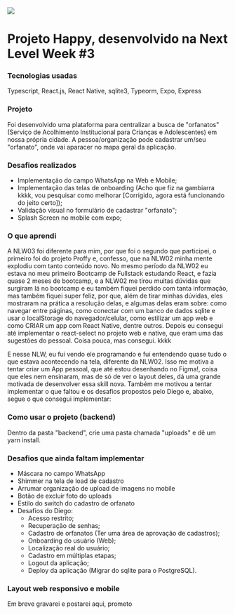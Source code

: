 <img src="readme-screens/web-screen.gif" >

# Projeto Happy, desenvolvido na Next Level Week #3

### Tecnologias usadas
Typescript, React.js, React Native, sqlite3, Typeorm, Expo, Express

### Projeto
Foi desenvolvido uma plataforma para centralizar a busca de "orfanatos" (Serviço de Acolhimento Institucional para Crianças e Adolescentes) em nossa própria cidade. A pessoa/organização pode cadastrar um/seu "orfanato", onde vai aparacer no mapa geral da aplicação.

### Desafios realizados
* Implementação do campo WhatsApp na Web e Mobile;
* Implementação das telas de onboarding (Acho que fiz na gambiarra kkkk, vou pesquisar como melhorar [Corrigido, agora está funcionando do jeito certo]);
* Validação visual no formulário de cadastrar "orfanato";
* Splash Screen no mobile com expo;

### O que aprendi
A NLW03 foi diferente para mim, por que foi o segundo que participei, o primeiro foi do projeto Proffy e, confesso, que na NLW02 minha mente explodiu com tanto conteúdo novo. No mesmo período da NLW02 eu estava no meu primeiro Bootcamp de Fullstack estudando React, e fazia quase 2 meses de bootcamp, e a NLW02 me tirou muitas dúvidas que surgiram lá no bootcamp e eu também fiquei perdido com tanta informação, mas também fiquei super feliz, por que, além de tirar minhas dúvidas, eles mostraram na prática a resolução delas, e algumas delas eram sobre: como navegar entre páginas, como conectar com um banco de dados sqlite e usar o localStorage do navegador/celular, como estilizar um app web e como CRIAR um app com React Native, dentre outros. Depois eu consegui até implementar o react-select no projeto web e native, que eram uma das sugestões do pessoal. Coisa pouca, mas consegui. kkkk

E nesse NLW, eu fui vendo ele programando e fui entendendo quase tudo o que estava acontecendo na tela, diferente da NLW02. Isso me motiva a tentar criar um App pessoal, que até estou desenhando no Figma!, coisa que eles nem ensinaram, mas de só de ver o layout deles, dá uma grande motivada de desenvolver essa skill nova. Também me motivou a tentar implementar o que faltou e os desafios propostos pelo Diego e, abaixo, segue o que consegui implementar:

### Como usar o projeto (backend)
Dentro da pasta "backend", crie uma pasta chamada "uploads" e dê um yarn install.

### Desafios que ainda faltam implementar
* Máscara no campo WhatsApp
* Shimmer na tela de load de cadastro
* Arrumar organização de upload de imagens no mobile
* Botão de excluir foto do uploads
* Estilo do switch do cadastro de orfanato
* Desafios do Diego:
  * Acesso restrito;
  * Recuperação de senhas;
  * Cadastro de orfanatos (Ter uma área de aprovação de cadastros);
  * Onboarding do usuário (Web);
  * Localização real do usuário;
  * Cadastro em múltiplas etapas;
  * Logout da aplicação;
  * Deploy da aplicação (Migrar do sqlite para o PostgreSQL).

### Layout web responsivo e mobile
Em breve gravarei e postarei aqui, prometo
